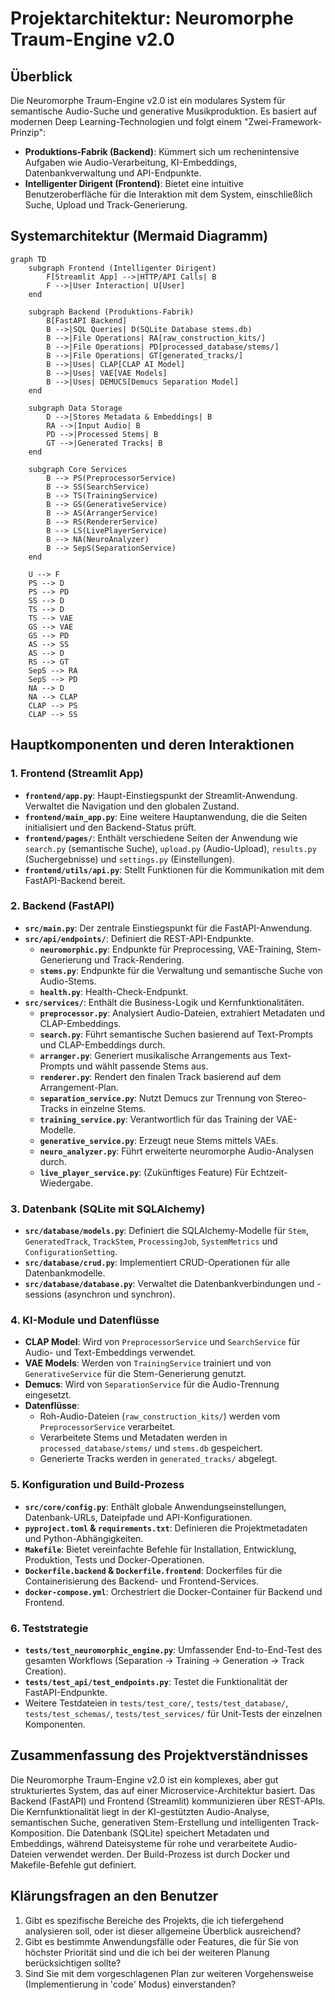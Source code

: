 # Projektarchitektur: Neuromorphe Traum-Engine v2.0

## Überblick

Die Neuromorphe Traum-Engine v2.0 ist ein modulares System für semantische Audio-Suche und generative Musikproduktion. Es basiert auf modernen Deep Learning-Technologien und folgt einem "Zwei-Framework-Prinzip":

- **Produktions-Fabrik (Backend)**: Kümmert sich um rechenintensive Aufgaben wie Audio-Verarbeitung, KI-Embeddings, Datenbankverwaltung und API-Endpunkte.
- **Intelligenter Dirigent (Frontend)**: Bietet eine intuitive Benutzeroberfläche für die Interaktion mit dem System, einschließlich Suche, Upload und Track-Generierung.

## Systemarchitektur (Mermaid Diagramm)

```mermaid
graph TD
    subgraph Frontend (Intelligenter Dirigent)
        F[Streamlit App] -->|HTTP/API Calls| B
        F -->|User Interaction| U[User]
    end

    subgraph Backend (Produktions-Fabrik)
        B[FastAPI Backend]
        B -->|SQL Queries| D(SQLite Database stems.db)
        B -->|File Operations| RA[raw_construction_kits/]
        B -->|File Operations| PD[processed_database/stems/]
        B -->|File Operations| GT[generated_tracks/]
        B -->|Uses| CLAP[CLAP AI Model]
        B -->|Uses| VAE[VAE Models]
        B -->|Uses| DEMUCS[Demucs Separation Model]
    end

    subgraph Data Storage
        D -->|Stores Metadata & Embeddings| B
        RA -->|Input Audio| B
        PD -->|Processed Stems| B
        GT -->|Generated Tracks| B
    end

    subgraph Core Services
        B --> PS(PreprocessorService)
        B --> SS(SearchService)
        B --> TS(TrainingService)
        B --> GS(GenerativeService)
        B --> AS(ArrangerService)
        B --> RS(RendererService)
        B --> LS(LivePlayerService)
        B --> NA(NeuroAnalyzer)
        B --> SepS(SeparationService)
    end

    U --> F
    PS --> D
    PS --> PD
    SS --> D
    TS --> D
    TS --> VAE
    GS --> VAE
    GS --> PD
    AS --> SS
    AS --> D
    RS --> GT
    SepS --> RA
    SepS --> PD
    NA --> D
    NA --> CLAP
    CLAP --> PS
    CLAP --> SS
```

## Hauptkomponenten und deren Interaktionen

### 1. Frontend (Streamlit App)
- **`frontend/app.py`**: Haupt-Einstiegspunkt der Streamlit-Anwendung. Verwaltet die Navigation und den globalen Zustand.
- **`frontend/main_app.py`**: Eine weitere Hauptanwendung, die die Seiten initialisiert und den Backend-Status prüft.
- **`frontend/pages/`**: Enthält verschiedene Seiten der Anwendung wie `search.py` (semantische Suche), `upload.py` (Audio-Upload), `results.py` (Suchergebnisse) und `settings.py` (Einstellungen).
- **`frontend/utils/api.py`**: Stellt Funktionen für die Kommunikation mit dem FastAPI-Backend bereit.

### 2. Backend (FastAPI)
- **`src/main.py`**: Der zentrale Einstiegspunkt für die FastAPI-Anwendung.
- **`src/api/endpoints/`**: Definiert die REST-API-Endpunkte.
    - **`neuromorphic.py`**: Endpunkte für Preprocessing, VAE-Training, Stem-Generierung und Track-Rendering.
    - **`stems.py`**: Endpunkte für die Verwaltung und semantische Suche von Audio-Stems.
    - **`health.py`**: Health-Check-Endpunkt.
- **`src/services/`**: Enthält die Business-Logik und Kernfunktionalitäten.
    - **`preprocessor.py`**: Analysiert Audio-Dateien, extrahiert Metadaten und CLAP-Embeddings.
    - **`search.py`**: Führt semantische Suchen basierend auf Text-Prompts und CLAP-Embeddings durch.
    - **`arranger.py`**: Generiert musikalische Arrangements aus Text-Prompts und wählt passende Stems aus.
    - **`renderer.py`**: Rendert den finalen Track basierend auf dem Arrangement-Plan.
    - **`separation_service.py`**: Nutzt Demucs zur Trennung von Stereo-Tracks in einzelne Stems.
    - **`training_service.py`**: Verantwortlich für das Training der VAE-Modelle.
    - **`generative_service.py`**: Erzeugt neue Stems mittels VAEs.
    - **`neuro_analyzer.py`**: Führt erweiterte neuromorphe Audio-Analysen durch.
    - **`live_player_service.py`**: (Zukünftiges Feature) Für Echtzeit-Wiedergabe.

### 3. Datenbank (SQLite mit SQLAlchemy)
- **`src/database/models.py`**: Definiert die SQLAlchemy-Modelle für `Stem`, `GeneratedTrack`, `TrackStem`, `ProcessingJob`, `SystemMetrics` und `ConfigurationSetting`.
- **`src/database/crud.py`**: Implementiert CRUD-Operationen für alle Datenbankmodelle.
- **`src/database/database.py`**: Verwaltet die Datenbankverbindungen und -sessions (asynchron und synchron).

### 4. KI-Module und Datenflüsse
- **CLAP Model**: Wird von `PreprocessorService` und `SearchService` für Audio- und Text-Embeddings verwendet.
- **VAE Models**: Werden von `TrainingService` trainiert und von `GenerativeService` für die Stem-Generierung genutzt.
- **Demucs**: Wird von `SeparationService` für die Audio-Trennung eingesetzt.
- **Datenflüsse**:
    - Roh-Audio-Dateien (`raw_construction_kits/`) werden vom `PreprocessorService` verarbeitet.
    - Verarbeitete Stems und Metadaten werden in `processed_database/stems/` und `stems.db` gespeichert.
    - Generierte Tracks werden in `generated_tracks/` abgelegt.

### 5. Konfiguration und Build-Prozess
- **`src/core/config.py`**: Enthält globale Anwendungseinstellungen, Datenbank-URLs, Dateipfade und API-Konfigurationen.
- **`pyproject.toml` & `requirements.txt`**: Definieren die Projektmetadaten und Python-Abhängigkeiten.
- **`Makefile`**: Bietet vereinfachte Befehle für Installation, Entwicklung, Produktion, Tests und Docker-Operationen.
- **`Dockerfile.backend` & `Dockerfile.frontend`**: Dockerfiles für die Containerisierung des Backend- und Frontend-Services.
- **`docker-compose.yml`**: Orchestriert die Docker-Container für Backend und Frontend.

### 6. Teststrategie
- **`tests/test_neuromorphic_engine.py`**: Umfassender End-to-End-Test des gesamten Workflows (Separation -> Training -> Generation -> Track Creation).
- **`tests/test_api/test_endpoints.py`**: Testet die Funktionalität der FastAPI-Endpunkte.
- Weitere Testdateien in `tests/test_core/`, `tests/test_database/`, `tests/test_schemas/`, `tests/test_services/` für Unit-Tests der einzelnen Komponenten.

## Zusammenfassung des Projektverständnisses

Die Neuromorphe Traum-Engine v2.0 ist ein komplexes, aber gut strukturiertes System, das auf einer Microservice-Architektur basiert. Das Backend (FastAPI) und Frontend (Streamlit) kommunizieren über REST-APIs. Die Kernfunktionalität liegt in der KI-gestützten Audio-Analyse, semantischen Suche, generativen Stem-Erstellung und intelligenten Track-Komposition. Die Datenbank (SQLite) speichert Metadaten und Embeddings, während Dateisysteme für rohe und verarbeitete Audio-Dateien verwendet werden. Der Build-Prozess ist durch Docker und Makefile-Befehle gut definiert.

## Klärungsfragen an den Benutzer

1. Gibt es spezifische Bereiche des Projekts, die ich tiefergehend analysieren soll, oder ist dieser allgemeine Überblick ausreichend?
2. Gibt es bestimmte Anwendungsfälle oder Features, die für Sie von höchster Priorität sind und die ich bei der weiteren Planung berücksichtigen sollte?
3. Sind Sie mit dem vorgeschlagenen Plan zur weiteren Vorgehensweise (Implementierung in 'code' Modus) einverstanden?